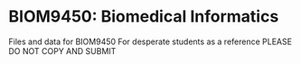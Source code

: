 # BIOM9450: Biomedical Informatics
Files and data for BIOM9450
For desperate students as a reference
PLEASE DO NOT COPY AND SUBMIT
